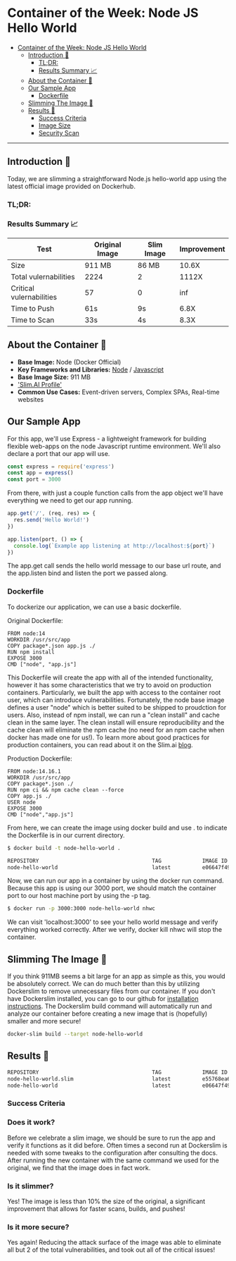# Container of the Week: Node JS Hello World

- [Container of the Week: Node JS Hello World](#container-of-the-week-node-js-hello-world)
  - [Introduction :wave:](#introduction-wave)
    - [TL;DR:](#tldr)
    - [Results Summary :chart_with_upwards_trend:](#results-summary-chart_with_upwards_trend)
  - [About the Container :thinking:](#about-the-container-thinking)
  - [Our Sample App](#our-sample-app)
    - [Dockerfile](#dockerfile)
  - [Slimming The Image :mechanical_arm:](#slimming-the-image-mechanical_arm)
  - [Results :raised_hands:](#results-raised_hands)
    - [Success Criteria](#success-criteria)
    - [Image Size](#image-size)
    - [Security Scan](#security-scan)

---
## Introduction :wave:
Today, we are slimming a straightforward Node.js hello-world app using the latest official image provided on Dockerhub. 

### TL;DR:
### Results Summary :chart_with_upwards_trend:
| Test | Original Image | Slim Image | Improvement | 
|----- | ----- | ---- | ---- | 
| Size | 911 MB | 86 MB | 10.6X |
| Total vulernabilities| 2224 | 2 | 1112X | 
| Critical vulernabilities| 57 | 0 | inf | 
| Time to Push | 61s | 9s | 6.8X | 
| Time to Scan | 33s | 4s | 8.3X | 

## About the Container :thinking:
- **Base Image:** Node (Docker Official)
- **Key Frameworks and Libraries:** [Node](https://nodejs.org/en/) / [Javascript](https://www.javascript.com/) 
- **Base Image Size:** 911 MB
- ['Slim.AI Profile'](https://portal.slim.dev/home/profile/dockerhub%3A%2F%2Fdockerhub.public%2Flibrary%2Fnode%3A)
- **Common Use Cases:** Event-driven servers, Complex SPAs, Real-time websites

## Our Sample App

For this app, we'll use Express - a lightweight framework for building flexible web-apps on the node Javascript runtime environment. We'll also declare a port that our app will use.

```javascript
const express = require('express')
const app = express()
const port = 3000
```
From there, with just a couple function calls from the app object we'll have everything we need to get our app running.

```javascript
app.get('/', (req, res) => {
  res.send('Hello World!')
})

app.listen(port, () => {
  console.log(`Example app listening at http://localhost:${port}`)
})
```
The app.get call sends the hello world message to our base url route, and the app.listen bind and listen the port we passed along.



### Dockerfile
To dockerize our application, we can use a basic dockerfile.

Original Dockerfile: 
```
FROM node:14
WORKDIR /usr/src/app
COPY package*.json app.js ./
RUN npm install
EXPOSE 3000
CMD ["node", "app.js"]
```
This Dockerfile will create the app with all of the intended functionality, however it has some characteristics that we try to avoid on production containers. Particularly, we built the app with access to the container root user, which can introduce vulnerabilities. Fortunately, the node base image defines a user "node" which is better suited to be shipped to proudction for users. Also, instead of npm install, we can run a "clean install" and cache clean in the same layer. The clean install will ensure reproducibility and the cache clean will eliminate the npm cache (no need for an npm cache when docker has made one for us!). To learn more about  good practices for production containers, you can read about it on the Slim.ai [blog](https://www.slim.ai/blog/five-things-you-should-never-ship-to-production-in-a-container.html). 

Production Dockerfile: 
```
FROM node:14.16.1
WORKDIR /usr/src/app
COPY package*.json ./
RUN npm ci && npm cache clean --force
COPY app.js ./
USER node
EXPOSE 3000
CMD ["node","app.js"]
```

From here, we can create the image using docker build and use . to indicate the Dockerfile is in our current directory.

```bash
$ docker build -t node-hello-world .
```

```bash
REPOSITORY                                    TAG             IMAGE ID       CREATED              SIZE
node-hello-world                              latest          e06647f4926e   2 hours ago          911MB
```

Now, we can run our app in a container by using the docker run command. Because this app is using our 3000 port, we should match the container port to our host machine port by using the -p tag.


```bash
$ docker run -p 3000:3000 node-hello-world nhwc
```

We can visit 'localhost:3000' to see your hello world message and verify everything worked correctly. After we verify, docker kill nhwc will stop the container.

## Slimming The Image :mechanical_arm:
If you think 911MB seems a bit large for an app as simple as this, you would be absolutely correct. We can do much better than this by utilizing Dockerslim to remove unnecessary files from our container. If you don't have Dockerslim installed, you can go to our github for [installation instructions](https://github.com/docker-slim/docker-slim). The Dockerslim build command will automatically run and analyze our container before creating a new image that is (hopefully) smaller and more secure!

```bash
docker-slim build --target node-hello-world
```

## Results :raised_hands:
```bash
REPOSITORY                                    TAG             IMAGE ID       CREATED              SIZE
node-hello-world.slim                         latest          e55768ea673a   5 minutes ago        86.8MB
node-hello-world                              latest          e06647f4926e   2 hours ago          911MB
```
### Success Criteria
### Does it work?
Before we celebrate a slim image, we should be sure to run the app and verify it functions as it did before. Often times a second run at Dockerslim is needed with some tweaks to the configuration after consulting the docs. After running the new container with the same command we used for the original, we find that the image does in fact work.
### Is it slimmer?
Yes! The image is less than 10% the size of the original, a significant improvement that allows for faster scans, builds, and pushes!
### Is it more secure?
Yes again! Reducing the attack surface of the image was able to eliminate all but 2 of the total vulnerabilities, and took out all of the critical issues! 
